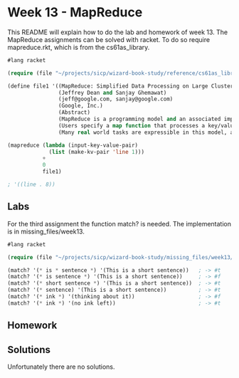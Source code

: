 # Week 13 - MapReduce

This README will explain how to do the lab and homework of week 13.
The MapReduce assignments can be solved with racket.
To do so require mapreduce.rkt, which is from the cs61as_library.

```lisp
#lang racket

(require (file "~/projects/sicp/wizard-book-study/reference/cs61as_library/mapreduce-racket/mapreduce.rkt"))

(define file1 '((MapReduce: Simplified Data Processing on Large Clusters)
                (Jeffrey Dean and Sanjay Ghemawat)
                (jeff@google.com, sanjay@google.com)
                (Google, Inc.)
                (Abstract)
                (MapReduce is a programming model and an associated implementation for processing and generating large data sets.)
                (Users specify a map function that processes a key/value pair to generate a set of intermediate key/value pairs, and a reduce function that merges all intermediate values associated with the same intermediate key.)
                (Many real world tasks are expressible in this model, as shown in the paper.)))

(mapreduce (lambda (input-key-value-pair)
             (list (make-kv-pair 'line 1)))
           +
           0
           file1)

; '((line . 8))
```

## Labs

For the third assignment the function match? is needed.
The implementation is in missing_files/week13.

```lisp
#lang racket

(require (file "~/projects/sicp/wizard-book-study/missing_files/week13/match.rkt"))

(match? '(* is * sentence *) '(This is a short sentence))   ; -> #t
(match? '(* is sentence *) '(This is a short sentence))     ; -> #f
(match? '(* short sentence *) '(This is a short sentence))  ; -> #t
(match? '(* sentence) '(This is a short sentence))          ; -> #t
(match? '(* ink *) '(thinking about it))                    ; -> #f
(match? '(* ink *) '(no ink left))                          ; -> #t
```

## Homework

## Solutions

Unfortunately there are no solutions.
